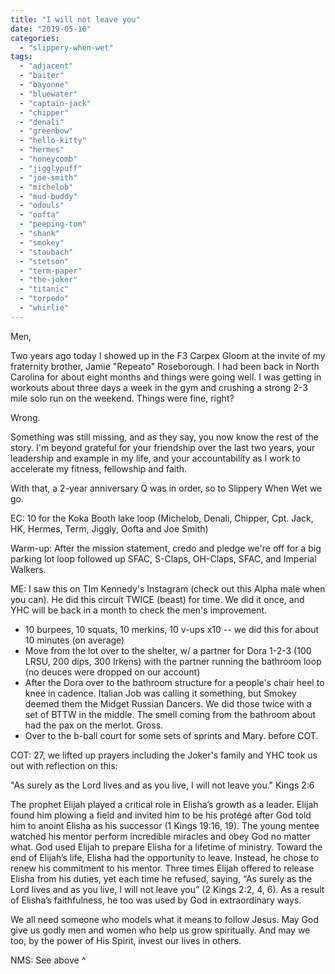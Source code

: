 ```yaml
---
title: "I will not leave you"
date: "2019-05-10"
categories: 
  - "slippery-when-wet"
tags: 
  - "adjacent"
  - "baiter"
  - "bayonne"
  - "bluewater"
  - "captain-jack"
  - "chipper"
  - "denali"
  - "greenbow"
  - "hello-kitty"
  - "hermes"
  - "honeycomb"
  - "jigglypuff"
  - "joe-smith"
  - "michelob"
  - "mud-buddy"
  - "odouls"
  - "oofta"
  - "peeping-tom"
  - "shank"
  - "smokey"
  - "staubach"
  - "stetson"
  - "term-paper"
  - "the-joker"
  - "titanic"
  - "torpedo"
  - "whirlie"
---
```


Men,

Two years ago today I showed up in the F3 Carpex Gloom at the invite of my fraternity brother, Jamie "Repeato" Roseborough. I had been back in North Carolina for about eight months and things were going well. I was getting in workouts about three days a week in the gym and crushing a strong 2-3 mile solo run on the weekend. Things were fine, right?

Wrong.

Something was still missing, and as they say, you now know the rest of the story. I'm beyond grateful for your friendship over the last two years, your leadership and example in my life, and your accountability as I work to accelerate my fitness, fellowship and faith.

With that, a 2-year anniversary Q was in order, so to Slippery When Wet we go.

EC: 10 for the Koka Booth lake loop (Michelob, Denali, Chipper, Cpt. Jack, HK, Hermes, Term, Jiggly, Oofta and Joe Smith)

Warm-up: After the mission statement, credo and pledge we're off for a big parking lot loop followed up SFAC, S-Claps, OH-Claps, SFAC, and Imperial Walkers.

ME: I saw this on TIm Kennedy's Instagram (check out this Alpha male when you can). He did this circuit TWICE (beast) for time. We did it once, and YHC will be back in a month to check the men's improvement.

- 10 burpees, 10 squats, 10 merkins, 10 v-ups x10 -- we did this for about 10 minutes (on average)
- Move from the lot over to the shelter, w/ a partner for Dora 1-2-3 (100 LRSU, 200 dips, 300 Irkens) with the partner running the bathroom loop (no deuces were dropped on our account)
- After the Dora over to the bathroom structure for a people's chair heel to knee in cadence. Italian Job was calling it something, but Smokey deemed them the Midget Russian Dancers. We did those twice with a set of BTTW in the middle. The smell coming from the bathroom about had the pax on the merlot. Gross.
- Over to the b-ball court for some sets of sprints and Mary. before COT.

COT: 27, we lifted up prayers including the Joker's family and YHC took us out with reflection on this:

"As surely as the Lord lives and as you live, I will not leave you." Kings 2:6

The prophet Elijah played a critical role in Elisha’s growth as a leader. Elijah found him plowing a field and invited him to be his protégé after God told him to anoint Elisha as his successor (1 Kings 19:16, 19). The young mentee watched his mentor perform incredible miracles and obey God no matter what. God used Elijah to prepare Elisha for a lifetime of ministry. Toward the end of Elijah’s life, Elisha had the opportunity to leave. Instead, he chose to renew his commitment to his mentor. Three times Elijah offered to release Elisha from his duties, yet each time he refused, saying, “As surely as the Lord lives and as you live, I will not leave you” (2 Kings 2:2, 4, 6). As a result of Elisha’s faithfulness, he too was used by God in extraordinary ways.

We all need someone who models what it means to follow Jesus. May God give us godly men and women who help us grow spiritually. And may we too, by the power of His Spirit, invest our lives in others.

NMS: See above ^
